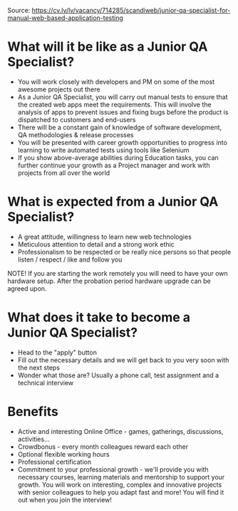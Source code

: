
Source: <https://cv.lv/lv/vacancy/714285/scandiweb/junior-qa-specialist-for-manual-web-based-application-testing>

# What will it be like as a Junior QA Specialist?

- You will work closely with developers and PM on some of the most awesome projects out there
- As a Junior QA Specialist, you will carry out manual tests to ensure that the created web apps meet the requirements. This will involve the analysis of apps to prevent issues and fixing bugs before the product is dispatched to customers and end-users
- There will be a constant gain of knowledge of software development, QA methodologies & release processes
- You will be presented with career growth opportunities to progress into learning to write automated tests using tools like Selenium
- If you show above-average abilities during Education tasks, you can further continue your growth as a Project manager and work with projects from all over the world

# What is expected from a Junior QA Specialist?

- A great attitude, willingness to learn new web technologies
- Meticulous attention to detail and a strong work ethic
- Professionalism to be respected or be really nice persons so that people listen / respect / like and follow you

NOTE! If you are starting the work remotely you will need to have your own hardware setup. After the probation period hardware upgrade can be agreed upon.

# What does it take to become a Junior QA Specialist?

- Head to the "apply" button
- Fill out the necessary details and we will get back to you very soon with the next steps
- Wonder what those are? Usually a phone call, test assignment and a technical interview

# Benefits

- Active and interesting Online Office - games, gatherings, discussions, activities…
- Crowdbonus - every month colleagues reward each other
- Optional flexible working hours
- Professional certification
- Commitment to your professional growth - we'll provide you with necessary courses, learning materials and mentorship to support your growth. You will work on interesting, complex and innovative projects with senior colleagues to help you adapt fast and more! You will find it out when you join the interview!

